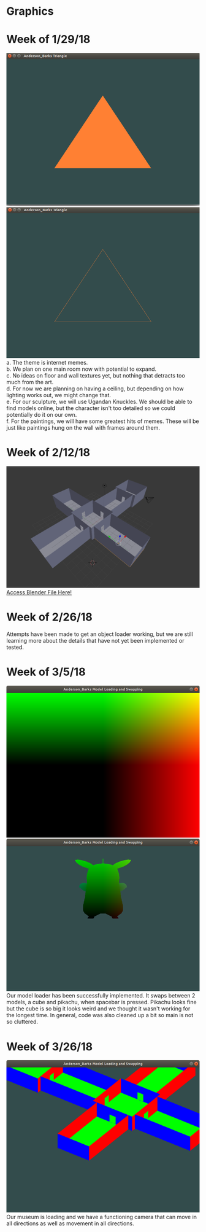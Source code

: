 # Graphics

# Week of 1/29/18
![alt text](https://github.com/Strider102/Graphics/blob/master/images/Triangle%201.png) <br />
![alt text](https://github.com/Strider102/Graphics/blob/master/images/Triangle%202.png) <br />
	a. The theme is internet memes. <br />
	b. We plan on one main room now with potential to expand. <br />
	c. No ideas on floor and wall textures yet, but nothing that detracts too much from the art. <br />
	d. For now we are planning on having a ceiling, but depending on how lighting works out, we might change that. <br />
	e. For our sculpture, we will use Ugandan Knuckles. We should be able to find models online, but the character isn't too detailed so we could potentially do it on our own. <br />
	f. For the paintings, we will have some greatest hits of memes. These will be just like paintings hung on the wall with frames around them.

# Week of 2/12/18
![alt text](https://github.com/Strider102/Graphics/blob/master/images/blender_screenshot.png) <br />
[Access Blender File Here!](https://github.com/Strider102/Graphics/blob/master/Museum.blend)

# Week of 2/26/18
Attempts have been made to get an object loader working, but we are still learning more about the details that have not yet been implemented or tested.

# Week of 3/5/18
![alt text](https://github.com/Strider102/Graphics/blob/master/images/cube_rendering.png) <br />
![alt text](https://github.com/Strider102/Graphics/blob/master/images/pikachu_rendering.png) <br />
Our model loader has been successfully implemented. It swaps between 2 models, a cube and pikachu, when spacebar is pressed. Pikachu looks fine but the cube is so big it looks weird and we thought it wasn't working for the longest time. In general, code was also cleaned up a bit so main is not so cluttered.

# Week of 3/26/18
![alt text](https://github.com/Strider102/Graphics/blob/master/images/camera.png) <br />
Our museum is loading and we have a functioning camera that can move in all directions as well as movement in all directions.
